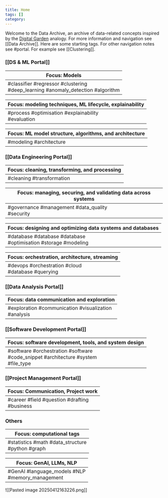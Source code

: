 ```yaml
---
title: Home
tags: []
category:
---
```

Welcome to the Data Archive, an archive of data-related concepts inspired by the [Digital Garden](https://jzhao.xyz/posts/networked-thought/) analogy. For more information and navigation see [[Data Archive]]. Here are some starting tags. For other navigation notes see #portal. For example see [[Clustering]].
### [[DS & ML Portal]]

| Focus: Models                                                                       |
| ----------------------------------------------------------------------------------- |
| #classifier #regressor #clustering<br>#deep_learning #anomaly_detection #algorithm  |

| Focus: modeling techniques, ML lifecycle, explainability          |
| ----------------------------------------------------------------- |
| #process #optimisation #explainability<br>#evaluation |

| Focus: ML model structure, algorithms, and architecture |
| ------------------------------------------------------- |
| #modeling #architecture                    |
### [[Data Engineering Portal]]

| Focus: cleaning, transforming, and processing |
| --------------------------------------------- |
| #cleaning #transformation                     |

| Focus: managing, securing, and validating data across systems      |
| ------------------------------------------------------------------ |
| #governance #management #data_quality<br>#security  |

| Focus: designing and optimizing data systems and databases                                         |
| ------------------------------------------------------------------------------------------------------ |
| #database #database #database<br>#optimisation #storage #modeling |

| Focus: orchestration, architecture, streaming        |
| ---------------------------------------------------- |
| #devops #orchestration #cloud<br>#database #querying |

### [[Data Analysis Portal]]

| Focus: data communication and exploration                                      |
| ------------------------------------------------------------------------------ |
| #exploration #communication #visualization<br>#analysis |
### [[Software Development Portal]]

| Focus: software development, tools, and system design                                      |
| ------------------------------------------------------------------------------------------ |
| #software #orchestration #software<br> #code_snippet #architecture #system<br> #file_type  |
### [[Project Management Portal]]

| Focus: Communication, Project work               |
| ------------------------------------------------ |
| #career #field #question #drafting <br>#business |
### Others

| Focus: computational tags                            |
| ---------------------------------------------------- |
| #statistics #math #data_structure<br>#python #graph  |

| Focus: GenAI, LLMs, NLP                            |
| -------------------------------------------------- |
| #GenAI #language_models #NLP<br>#memory_management |

![[Pasted image 20250412163226.png]]

